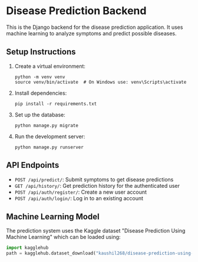
# Disease Prediction Backend

This is the Django backend for the disease prediction application. It uses machine learning to analyze symptoms and predict possible diseases.

## Setup Instructions

1. Create a virtual environment:
   ```
   python -m venv venv
   source venv/bin/activate  # On Windows use: venv\Scripts\activate
   ```

2. Install dependencies:
   ```
   pip install -r requirements.txt
   ```

3. Set up the database:
   ```
   python manage.py migrate
   ```

4. Run the development server:
   ```
   python manage.py runserver
   ```

## API Endpoints

- `POST /api/predict/`: Submit symptoms to get disease predictions
- `GET /api/history/`: Get prediction history for the authenticated user
- `POST /api/auth/register/`: Create a new user account
- `POST /api/auth/login/`: Log in to an existing account

## Machine Learning Model

The prediction system uses the Kaggle dataset "Disease Prediction Using Machine Learning" which can be loaded using:

```python
import kagglehub
path = kagglehub.dataset_download("kaushil268/disease-prediction-using-machine-learning")
```
